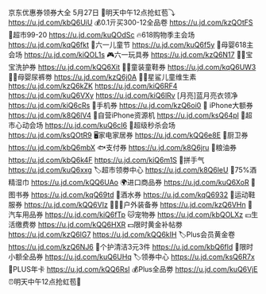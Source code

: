 京东优惠券领券大全 5月27日
🧧明天中午12点抢虹苞⤵
https://u.jd.com/kbQ6UiU
💰0.1亓买300-12全品卷
https://u.jd.com/kzQOtFS
🎉超市99-20
https://u.jd.com/kuQOdSc
🔥618购物季主会场
https://u.jd.com/kqQ6fkt
🎈六一儿童节
https://u.jd.com/kuQ6f5y
🍼母婴618主会场
https://u.jd.com/kiQOL1s
🎮六一玩具券
https://u.jd.com/kzQ6N17 
👶🏻宝宝洗护券
https://u.jd.com/kQQ6Xit 
👶🏻童装童鞋券
https://u.jd.com/kqQ6UW3
👶🏻母婴尿裤劵
https://u.jd.com/kzQ6j0A
👶🏻星鲨儿童维生素
https://u.jd.com/kzQ6kZK
https://u.jd.com/kiQ6RF4
https://u.jd.com/kuQ6VXy
https://u.jd.com/kiQ6lRv
[月亮]蓝月亮衣领净
https://u.jd.com/kiQ6cRs
📱手机券
https://u.jd.com/kzQ6oi0
 iPhone大额券
https://u.jd.com/k8Q6lV4
📱自营iPhone资源机
https://u.jd.com/ksQ64pl
🛒超市心动会场
https://u.jd.com/kuQ6cI6
🚀超级秒杀会场
https://u.jd.com/ksQOtR9
🖥家电家居券
https://u.jd.com/kQQ6e8E
🛁厨卫券
https://u.jd.com/kbQ6mbX
🐟支付券
https://u.jd.com/k8Q6jru 
🍚粮油券
https://u.jd.com/kbQ6k4F
https://u.jd.com/kiQ6m1S
🎰拼手气
https://u.jd.com/kuQ6xxg
🏷超市领劵中心
https://u.jd.com/k8Q6leU
🚽75%酒精湿巾
https://u.jd.com/kQQ6UAo
🌍进口商品券
https://u.jd.com/kuQ6XoR
📖图书券
https://u.jd.com/kqQ69td
🍶酒水券
https://u.jd.com/kqQ6932
👟运动鞋服券
https://u.jd.com/kQQ6VIz 
🚴🏻‍♀户外装备券
https://u.jd.com/kzQ6VHn
🚗汽车用品券
https://u.jd.com/kiQ6fTp 
🐱宠物券
https://u.jd.com/kbQOLXz
💴生活缴费劵
https://u.jd.com/kQQ6HXR
💵限时黄金补帖劵
https://u.jd.com/kzQ6lG7
https://u.jd.com/kQQ6kIH
🏷Plus会员黄金卷
https://u.jd.com/kzQ6NJ6
🧴个护清洁3元3件
https://u.jd.com/kbQ6fld
🎈限时小额全品券
https://u.jd.com/kuQ6UHq
🏷领券中心
https://u.jd.com/ksQ6R7x
👑PLUS年卡
https://u.jd.com/kQQ6RsI
💰Plus全品劵
https://u.jd.com/kuQ6VjE
⏰明天中午12点抢虹苞🧧